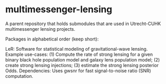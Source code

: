# multimessenger-lensing
A parent repository that holds submodules that are used in Utrecht-CUHK multimessenger lensing projects. 

Packages in alphabetical order (keep short):

LeR: Software for statistical modeling of gravitational-wave lensing. 
Example use-cases: (1) Compute the rate of strong lensing for a given binary black hole population model and galaxy lens population model; (2) create strong lensing injections; (3) estimate the strong lensing posterior Odds.
Dependencies: Uses gwsnr for fast signal-to-noise ratio (SNR) computation.


